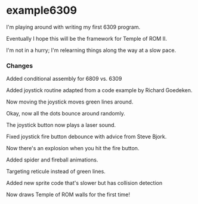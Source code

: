 example6309
==========

I'm playing around with writing my first 6309 program.

Eventually I hope this will be the framework for Temple of ROM II.

I'm not in a hurry; I'm relearning things along the way at a slow pace.


### Changes

Added conditional assembly for 6809 vs. 6309

Added joystick routine adapted from a code example by Richard Goedeken.

Now moving the joystick moves green lines around.

Okay, now all the dots bounce around randomly.

The joystick button now plays a laser sound.

Fixed joystick fire button debounce with advice from Steve Bjork.

Now there's an explosion when you hit the fire button.

Added spider and fireball animations.

Targeting reticule instead of green lines.

Added new sprite code that's slower but has collision detection

Now draws Temple of ROM walls for the first time!
